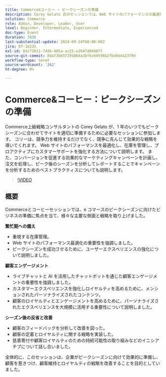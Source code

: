 ```yaml
---
title: Commerce&コーヒー – ピークシーズンの準備
description: Corey Gelato 氏のセッションでは、Web サイトのパフォーマンスの最適化、在庫の管理、AI ツールによる顧客エンゲージメントの強化、シーズン後の分析を活用してリテンションとロイヤルティを向上させることで、ピークシーズンに e コマース企業が成功するための戦略を提供します。
solution: Commerce
role: Admin, Developer, Leader, User
level: Beginner, Intermediate, Experienced
doc-type: Event
duration: 3436
last-substantial-update: 2024-09-24T00:00:00Z
jira: KT-16235
exl-id: 8dc72811-74db-485a-ac25-e2647d0848f7
source-git-commit: 8da73b657295864a3bf6c64598b2fbd664a2379d
workflow-type: tm+mt
source-wordcount: '262'
ht-degree: 0%

---
```


# Commerce&amp;コーヒー：ピークシーズンの準備

Commerce上級戦略コンサルタントの Corey Gelato が、1 年のいつでもピークシーズンに合わせてサイトを適切に準備するために必要なセッションに参加します。 コリーは、競争力を維持するだけでなく、競争に先んじて効果的な戦略を導いてくれます。 Web サイトのパフォーマンスを最適化し、在庫を管理し、プロアクティブにカスタマーサポートを強化する方法について説明します。 また、コンバージョンを促進する効果的なマーケティングキャンペーンを計画し、注文を処理し、ピーク後のシーズンを分析してレポートすることでキャンペーンを分析するためのベストプラクティスについても説明します。

>[!VIDEO](https://video.tv.adobe.com/v/3434700/?learn=on)

## 概要

Commerceとコーヒーセッションでは、e コマースのピークシーズンに向けたビジネスの準備に焦点を当て、様々な主要な側面と戦略を取り上げました。

**繁忙期への備え**

* 重視する在庫管理。
* Web サイトのパフォーマンス最適化の重要性を強調しました。
* ピークシーズンを成功させるために、ユーザーエクスペリエンスの強化について説明しました。

**顧客エンゲージメント**

* ライブチャットと AI を活用したチャットボットを通じた顧客エンゲージメントの重要性を強調しました。
* カスタマーエクスペリエンスを強化しロイヤルティを高めるために、メンションされたパーソナライズされたコンテンツ。
* 顧客のロイヤルティとエンゲージメントを高めるために、パーソナライズされたエクスペリエンスを大規模に活用する重要性について説明しました。

**シーズン後の反省と改善**

* 顧客のフィードバックを分析して改善を図った。
* 顧客の定着とロイヤルティに関する戦略を実装した。
* 慈善寄付や顧客ロイヤルティのための持続可能性の取り組みなどのイニシアチブについて話し合いました。

全体的に、このセッションは、企業がピークシーズンに向けて効果的に準備し、顧客を惹きつけ、顧客維持とロイヤルティの戦略を改善することを目的としていました。
